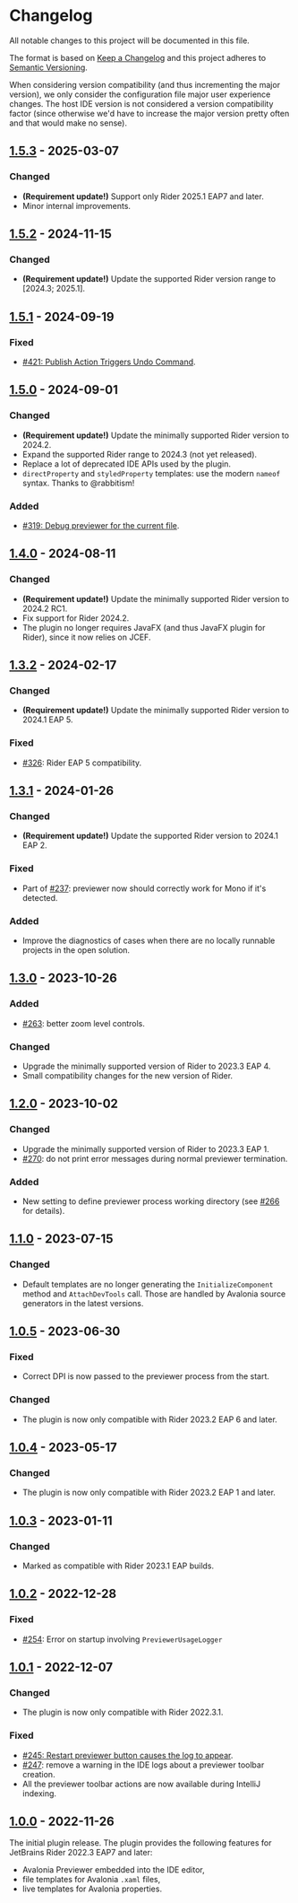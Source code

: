 Changelog
=========
All notable changes to this project will be documented in this file.

The format is based on [Keep a Changelog](http://keepachangelog.com/en/1.0.0/) and this project adheres to [Semantic Versioning](http://semver.org/spec/v2.0.0.html).

When considering version compatibility (and thus incrementing the major version), we only consider the configuration file major user experience changes. The host IDE version is not considered a version compatibility factor (since otherwise we'd have to increase the major version pretty often and that would make no sense).

## [1.5.3] - 2025-03-07
### Changed
- **(Requirement update!)** Support only Rider 2025.1 EAP7 and later.
- Minor internal improvements.

## [1.5.2] - 2024-11-15
### Changed
- **(Requirement update!)** Update the supported Rider version range to \[2024.3; 2025.1\].

## [1.5.1] - 2024-09-19
### Fixed
- [#421: Publish Action Triggers Undo Command](https://github.com/ForNeVeR/AvaloniaRider/issues/421).

## [1.5.0] - 2024-09-01
### Changed
- **(Requirement update!)** Update the minimally supported Rider version to 2024.2.
- Expand the supported Rider range to 2024.3 (not yet released).
- Replace a lot of deprecated IDE APIs used by the plugin.
- `directProperty` and `styledProperty` templates: use the modern `nameof` syntax. Thanks to @rabbitism!

### Added
- [#319: Debug previewer for the current file](https://github.com/ForNeVeR/AvaloniaRider/issues/319).

## [1.4.0] - 2024-08-11
### Changed
- **(Requirement update!)** Update the minimally supported Rider version to 2024.2 RC1.
- Fix support for Rider 2024.2.
- The plugin no longer requires JavaFX (and thus JavaFX plugin for Rider), since it now relies on JCEF.

## [1.3.2] - 2024-02-17
### Changed
- **(Requirement update!)** Update the minimally supported Rider version to 2024.1 EAP 5.

### Fixed
- [#326](https://github.com/ForNeVeR/AvaloniaRider/issues/326): Rider EAP 5 compatibility.

## [1.3.1] - 2024-01-26
### Changed
- **(Requirement update!)** Update the supported Rider version to 2024.1 EAP 2.

### Fixed
- Part of [#237](https://github.com/ForNeVeR/AvaloniaRider/issues/237): previewer now should correctly work for Mono if it's detected.

### Added
- Improve the diagnostics of cases when there are no locally runnable projects in the open solution.

## [1.3.0] - 2023-10-26
### Added
- [#263](https://github.com/ForNeVeR/AvaloniaRider/issues/263): better zoom level controls.
### Changed
- Upgrade the minimally supported version of Rider to 2023.3 EAP 4.
- Small compatibility changes for the new version of Rider.

## [1.2.0] - 2023-10-02
### Changed
- Upgrade the minimally supported version of Rider to 2023.3 EAP 1.
- [#270](https://github.com/ForNeVeR/AvaloniaRider/issues/270): do not print error messages during normal previewer termination.

### Added
- New setting to define previewer process working directory (see [#266](https://github.com/ForNeVeR/AvaloniaRider/pull/266) for details).

## [1.1.0] - 2023-07-15
### Changed
- Default templates are no longer generating the `InitializeComponent` method and `AttachDevTools` call. Those are handled by Avalonia source generators in the latest versions.

## [1.0.5] - 2023-06-30
### Fixed
- Correct DPI is now passed to the previewer process from the start.

### Changed
- The plugin is now only compatible with Rider 2023.2 EAP 6 and later.

## [1.0.4] - 2023-05-17
### Changed
- The plugin is now only compatible with Rider 2023.2 EAP 1 and later.

## [1.0.3] - 2023-01-11
### Changed
- Marked as compatible with Rider 2023.1 EAP builds.

## [1.0.2] - 2022-12-28
### Fixed
- [#254](https://github.com/ForNeVeR/AvaloniaRider/issues/254): Error on startup involving `PreviewerUsageLogger`

## [1.0.1] - 2022-12-07
### Changed
- The plugin is now only compatible with Rider 2022.3.1.

### Fixed
- [#245: Restart previewer button causes the log to appear](https://github.com/ForNeVeR/AvaloniaRider/issues/245).
- [#247](https://github.com/ForNeVeR/AvaloniaRider/issues/247): remove a warning in the IDE logs about a previewer toolbar creation.
- All the previewer toolbar actions are now available during IntelliJ indexing.

## [1.0.0] - 2022-11-26
The initial plugin release. The plugin provides the following features for JetBrains Rider 2022.3 EAP7 and later:
- Avalonia Previewer embedded into the IDE editor,
- file templates for Avalonia `.xaml` files,
- live templates for Avalonia properties.

[1.0.0]: https://github.com/ForNeVeR/AvaloniaRider/releases/tag/v1.0.0
[1.0.1]: https://github.com/ForNeVeR/AvaloniaRider/compare/v1.0.0...v1.0.1
[1.0.2]: https://github.com/ForNeVeR/AvaloniaRider/compare/v1.0.1...v1.0.2
[1.0.3]: https://github.com/ForNeVeR/AvaloniaRider/compare/v1.0.2...v1.0.3
[1.0.4]: https://github.com/ForNeVeR/AvaloniaRider/compare/v1.0.3...v1.0.4
[1.0.5]: https://github.com/ForNeVeR/AvaloniaRider/compare/v1.0.4...v1.0.5
[1.1.0]: https://github.com/ForNeVeR/AvaloniaRider/compare/v1.0.5...v1.1.0
[1.2.0]: https://github.com/ForNeVeR/AvaloniaRider/compare/v1.1.0...v1.2.0
[1.3.0]: https://github.com/ForNeVeR/AvaloniaRider/compare/v1.2.0...v1.3.0
[1.3.1]: https://github.com/ForNeVeR/AvaloniaRider/compare/v1.3.0...v1.3.1
[1.3.2]: https://github.com/ForNeVeR/AvaloniaRider/compare/v1.3.1...v1.3.2
[1.4.0]: https://github.com/ForNeVeR/AvaloniaRider/compare/v1.3.2...v1.4.0
[1.5.0]: https://github.com/ForNeVeR/AvaloniaRider/compare/v1.4.0...v1.5.0
[1.5.1]: https://github.com/ForNeVeR/AvaloniaRider/compare/v1.5.0...v1.5.1
[1.5.2]: https://github.com/ForNeVeR/AvaloniaRider/compare/v1.5.1...v1.5.2
[1.5.3]: https://github.com/ForNeVeR/AvaloniaRider/compare/v1.5.2...v1.5.3
[Unreleased]: https://github.com/ForNeVeR/AvaloniaRider/compare/v1.5.3...HEAD
